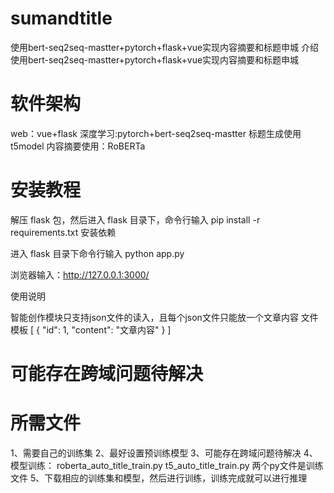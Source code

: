 # sumandtitle
使用bert-seq2seq-mastter+pytorch+flask+vue实现内容摘要和标题申城
介绍
使用bert-seq2seq-mastter+pytorch+flask+vue实现内容摘要和标题申城

# 软件架构
web：vue+flask 深度学习:pytorch+bert-seq2seq-mastter 标题生成使用t5model 内容摘要使用：RoBERTa

# 安装教程


解压 flask 包，然后进入 flask 目录下，命令行输入 pip install -r requirements.txt 安装依赖

进入 flask 目录下命令行输入 python app.py

浏览器输入：http://127.0.0.1:3000/

使用说明

智能创作模块只支持json文件的读入，且每个json文件只能放一个文章内容
文件模板 [ { "id": 1, "content": "文章内容" } ]

# 可能存在跨域问题待解决

#  所需文件
1、需要自己的训练集
2、最好设置预训练模型
3、可能存在跨域问题待解决
4、模型训练： roberta_auto_title_train.py t5_auto_title_train.py 两个py文件是训练文件 
5、下载相应的训练集和模型，然后进行训练，训练完成就可以进行推理
